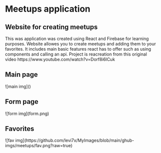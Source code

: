 # Meetups application

## Website for creating meetups

<p>
This was application was created using React and Firebase for learning purposes. Website allowes you to create meetups and adding them to your favorites. It includes main basic features react has to offer such as using components and calling an api.  Project is reacreation from this original video https://www.youtube.com/watch?v=Dorf8i6lCuk
</p>

<h2> Main page </h2>
![main img]()

<h2> Form page </h2>
![form img](form.png)

<h2> Favorites </h2>
![fav img](https://github.com/levi7x/MyImages/blob/main/ghub-imgs/meetups/fav.png?raw=true)
